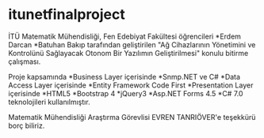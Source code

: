 # itunetfinalproject

İTÜ Matematik Mühendisliği, Fen Edebiyat Fakültesi öğrencileri
*Erdem Darcan
*Batuhan Bakıp
tarafından geliştirilen 
"Ağ Cihazlarının Yönetimini ve Kontrolünü Sağlayacak Otonom Bir Yazılımın Geliştirilmesi" 
konulu bitirme çalışması.

Proje kapsamında
*Business Layer içerisinde
  *Snmp.NET ve C#
*Data Access Layer içerisinde
  *Entity Framework Code First 
*Presentation Layer içerisinde
  *HTML5
  *Bootstrap 4
  *jQuery3
  *Asp.NET Forms 4.5
  *C# 7.0
teknolojileri kullanılmıştır.

Matematik Mühendisliği Araştırma Görevlisi EVREN TANRIÖVER'e teşekkürü borç biliriz.
